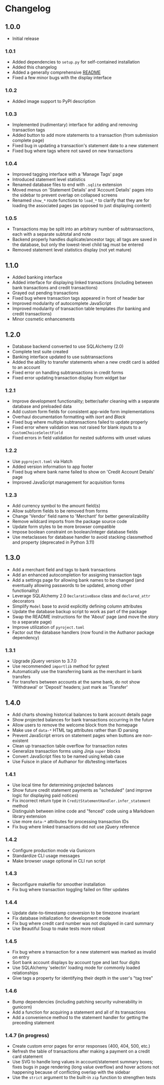 # Changelog


## 1.0.0

- Initial release


### 1.0.1

- Added dependencies to `setup.py` for self-contained installation
- Added this changelog
- Added a generally comprehensive [README](README.md)
- Fixed a few minor bugs with the display interface


### 1.0.2

- Added image support to PyPI description


### 1.0.3

- Implemented (rudimentary) interface for adding and removing transaction tags
- Added button to add more statements to a transaction (from submission complete page)
- Fixed bug in updating a transaction's statement date to a new statement
- Fixed bug where tags where not saved on new transactions


### 1.0.4

- Improved tagging interface with a 'Manage Tags' page
- Introduced statement level statistics
- Renamed database files to end with `.sqlite` extension
- Moved menus on 'Statement Details' and 'Account Details' pages into the sidebar to prevent overlap on collapsed screens
- Renamed `show_*` route functions to `load_*` to clarify that they are for loading the associated pages (as opposed to just displaying content)


### 1.0.5

- Transactions may be split into an arbitrary number of subtransactions, each with a separate subtotal and note
- Backend properly handles duplicate/ancestor tags; all tags are saved in the database, but only the lowest-level child tag must be entered
- Removed statement level statistics display (not yet mature)


## 1.1.0

- Added banking interface
- Added interface for displaying linked transactions (including between bank transactions and credit transactions)
- Grayed out pending transactions
- Fixed bug where transaction tags appeared in front of header bar
- Improved modularity of autocomplete JavaScript
- Improved modularity of transaction table templates (for banking and credit transactions)
- Minor cosmetic enhancements


## 1.2.0

- Database backend converted to use SQLAlchemy (2.0)
- Complete test suite created
- Banking interface updated to use subtransactions
- Added the ability to transfer statements when a new credit card is added to an account
- Fixed error on handling subtransactions in credit forms
- Fixed error updating transaction display from widget bar


### 1.2.1

- Improve development functionality; better/safer cleaning with a separate database and preloaded data
- Add custom form fields for consistent app-wide form implementations
- Overhaul documentation formatting with _isort_ and _Black_
- Fixed bug where multiple subtransactions failed to update properly
- Fixed error where validation was not raised for blank inputs to a `CustomChoiceSelectField`
- Fixed errors in field validation for nested subforms with unset values


### 1.2.2

- Use `pyproject.toml` via Hatch
- Added version information to app footer
- Fixed bug where bank name failed to show on 'Credit Account Details' page
- Improved JavaScript management for acquisition forms


### 1.2.3

- Add currency symbol to the amount field(s)
- Allow subform fields to be removed from forms
- Change 'Vendor' field name to 'Merchant' for better generalizability
- Remove wildcard imports from the package source code
- Update form styles to be more browser compatible
- Impose boolean constraint on boolean/integer database fields
- Use metaclasses for database handler to avoid stacking classmethod and property (deprecated in Python 3.11)


## 1.3.0

- Add a merchant field and tags to bank transactions
- Add an enhanced autocompletion for assigning transaction tags
- Add a settings page for allowing bank names to be changed (and eventually allowing passwords to be updated, among other functionality)
- Leverage SQLAlchemy 2.0 `DeclarativeBase` class and `declared_attr` decorators
- Simplify `Model` base to avoid explicitly defining column attributes
- Update the database backup script to work as part of the package
- Swap the README instructions for the 'About' page (and move the story to a separate page)
- Improve utilization of `pyroject.toml`
- Factor out the database handlers (now found in the Authanor package dependency)


### 1.3.1

- Upgrade jQuery version to 3.7.0
- Use recommended `importlib` method for pytest
- Automatically use the transferring bank as the merchant in bank transfers
- For transfers between accounts at the same bank, do not show 'Withdrawal' or 'Deposit' headers; just mark as 'Transfer'


## 1.4.0

- Add charts showing historical balances to bank account details page
- Show projected balances for bank transactions occurring in the future
- Allow users to remove the welcome block from the homepage
- Make use of `data-*` HTML tag attributes rather than ID parsing
- Prevent JavaScript errors on statement pages when buttons are non-existent
- Clean up transaction table overflow for transaction notes
- Generalize transaction forms using Jinja `super` blocks
- Convert JavaScript files to be named using kebab case
- Use Fuisce in place of Authanor for db/testing interfaces


### 1.4.1

- Use local time for determining projected balances
- Show future credit statement payments as "scheduled" (and improve logic for displaying paid notices)
- Fix incorrect return type in `CreditStatementHandler.infer_statement` method
- Distinguish between inline code and "fenced" code using a Markdown library extension
- Use more `data-*` attributes for processing transaction IDs
- Fix bug where linked transactions did not use jQuery reference


### 1.4.2

- Configure production mode via Gunicorn
- Standardize CLI usage messages
- Make browser usage optional in CLI run script


### 1.4.3

- Reconfigure makefile for smoother installation
- Fix bug where transaction toggling failed on filter updates


### 1.4.4

- Update date-to-timestamp conversion to be timezone invariant
- Fix database initialization for development mode
- Fix bug where credit card number was not displayed in card summary
- Use Beautiful Soup to make tests more robust


### 1.4.5

- Fix bug where a transaction for a new statement was marked as invalid on entry
- Sort bank account displays by account type and last four digits
- Use SQLAlchemy 'selectin' loading mode for commonly loaded relationships
- Give tags a property for identifying their depth in the user's "tag tree"


### 1.4.6

- Bump dependencies (including patching security vulnerability in gunicorn)
- Add a function for acquiring a statement and all of its transactions
- Add a convenience method to the statement handler for getting the preceding statement


### 1.4.7 (in progress)

- Create custom error pages for error responses (400, 404, 500, etc.)
- Refresh the table of transactions after making a payment on a credit card statement
- Use SVG to handle long values in account/statement summary boxes; fixes bugs in page rendering (long value overflow) and hover actions not happening because of conflicting overlap with the sidebar
- Use the `strict` argument to the built-in `zip` function to strengthen tests
